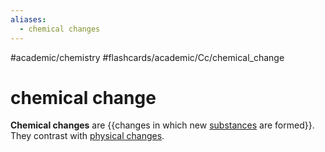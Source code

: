 ```yaml
---
aliases:
  - chemical changes
---
```


#academic/chemistry #flashcards/academic/Cc/chemical_change

# chemical change

__Chemical changes__ are {{changes in which new [substances](chemical%20substance.md) are formed}}. They contrast with [physical changes](physical%20change.md). <!--SR:!2023-04-29,19,250-->
